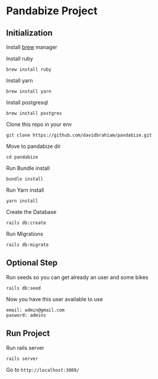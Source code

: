 # Pandabize Project

## Initialization

Install [brew](https://brew.sh/) manager

Install ruby

```
brew install ruby
```

Install yarn

```
brew install yarn
```

Install postgresql

```
brew install postgres
```

Clone this repo in your env

```
git clone https://github.com/davidbrahiam/pandabize.git
```

Move to pandabize dir

```
cd pandabize
```

Run Bundle install

```
bundle install
```

Run Yarn install
```
yarn install
```

Create the Database

```
rails db:create
```

Run Migrations

```
rails db:migrate
```

## Optional Step

Run seeds so you can get already an user and some bikes

```
rails db:seed
```

Now you have this user available to use

```
email: admin@gmail.com
pasword: admins
```

## Run Project

Run rails server

```
rails server
```

Go to `http://localhost:3009/`

